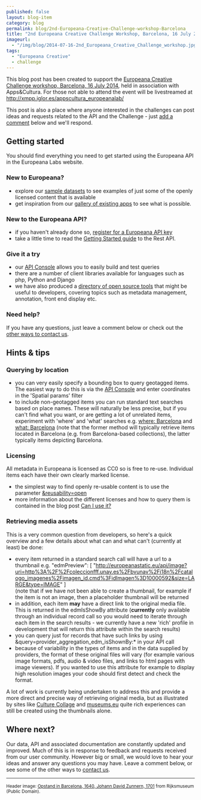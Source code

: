 ```yaml
---
published: false
layout: blog-item
category: blog
permalink: blog/2nd-Europeana-Creative-Challenge-workshop-Barcelona
title: "2nd Europeana Creative Challenge Workshop, Barcelona, 16 July 2014"
imageurl: 
  - "/img/blog/2014-07-16-2nd_Europeana_Creative_Challenge_workshop.jpg"
tags: 
  - "Europeana Creative"
  - challenge
---
```


This blog post has been created to support the [Europeana Creative Challenge workshop, Barcelona, 16 July 2014](/events/2nd-Europeana-Creative-Challenge-workshop-Barcelona/), held in association with Apps&Cultura. For those not able to attend the event will be livestreamed at http://xmpp.iglor.es/appscultura_europeanalab/

This post is also a place where anyone interested in the challenges can post ideas and requests related to the API and the Challenge - just [add a comment](#comments) below and we'll respond.

## Getting started
You should find everything you need to get started using the Europeana API in the Europeana Labs website.

### New to Europeana?
- explore our [sample datasets](/data) to see examples of just some of the openly licensed content that is available
- get inspiration from our [gallery of existing apps](/apps) to see what is possible.

### New to the Europeana API?
- if you haven't already done so, [register for a Europeana API key](/api/registration/)
- take a little time to read the [Getting Started guide](/api/introduction/) to the Rest API.

### Give it a try
- our [API Console](/api/console/) allows you to easily build and test queries
- there are a number of client libraries available for languages such as php, Python and Django
- we have also produced a [directory of open source tools](/apps/#tag=open-source-tools) that might be useful to developers, covering topics such as metadata management, annotation, front end display etc.

### Need help?

If you have any questions, just leave a comment below or check out the [other ways to contact us](/support/contact/).

## Hints & tips

### Querying by location

- you can very easily specify a bounding box to query geotagged items. The easiest way to do this is via the [API Console](/api/console/) and enter coordinates in the 'Spatial params' filter
- to include non-geotagged items you can run standard text searches based on place names. These will naturally be less precise, but if you can't find what you want, or are getting a lot of unrelated items, experiment with 'where' and 'what' searches e.g. [where: Barcelona](http://labs.europeana.eu/api/console/?function=search&query=where:barcelona&start=1&rows=24) and [what: Barcelona](http://labs.europeana.eu/api/console/?function=search&query=what:barcelona&start=1&rows=24) (note that the former method will typically retrieve items located in Barcelona (e.g. from Barcelona-based collections), the latter typically items depicting Barcelona.

### Licensing

All metadata in Europeana is licensed as CC0 so is free to re-use. Individual items each have their own clearly marked license. 
- the simplest way to find openly re-usable content is to use the parameter [&reusability=open](http://labs.europeana.eu/api/console/?function=search&query=Barcelona&start=1&rows=24&profile=minimal&reusability=open)
- more information about the different licenses and how to query them is contained in the blog post [Can I use it?](/blog/can-i-use-it/)

### Retrieving media assets
This is a very common question from developers, so here's a quick overview and a few details about what can and what can't (currently at least) be done:
- every item returned in a standard search call will have a url to a thumbnail e.g. "edmPreview": [ "http://europeanastatic.eu/api/image?uri=http%3A%2F%2Fcoleccionfff.unav.es%2Fbvunav%2Fi18n%2Fcatalogo_imagenes%2Fimagen_id.cmd%3FidImagen%3D10000592&size=LARGE&type=IMAGE" ]  
(note that if we have not been able to create a thumbnail, for example if the item is not an image, then a placeholder thumbnail will be returned
- in addition, each item **may** have a direct link to the original media file. This is returned in the edmIsShowBy attribute (**currently** only available through an individual record call so you would need to iterate through each item in the search results - we currently have a new 'rich' profile in development that will return this attribute within the search results)
- you can query just for records that have such links by using &query=provider_aggregation_edm_isShownBy:\* in your API call
- because of variability in the types of items and in the data supplied by providers, the format of these original files will vary (for example various image formats, pdfs, audio & video files, and links to html pages with image viewers). If you wanted to use this attribute for example to display high resolution images your code should first detect and check the format.
 
A lot of work is currently being undertaken to address this and provide a more direct and precise way of retrieving original media, but as illustrated by sites like [Culture Collage](http://www.zenlan.com/collage/europeana/#barcelona) and [museums.eu](http://museums.eu/museum/details/16007/the-british-library) quite rich experiences can still be created using the thumbnails alone.


## Where next?

Our data, API and associated documentation are constantly updated and improved. Much of this is in response to feedback and requests received from our user community. However big or small, we would love to hear your ideas and answer any questions you may have. Leave a comment below, or see some of the other ways to [contact us](/support/contact). 

---

<small>Header image: [Opstand in Barcelona, 1640, Johann David Zunnern, 1701](http://europeana.eu/portal/record/90402/RP_P_1896_A_19368_1959.html?start=8&query=barcelona&startPage=1&qf=TYPE%3AIMAGE&qf=REUSABILITY%3Aopen&qf=provider_aggregation_edm_isShownBy%3A*&qf=PROVIDER%3ARijksmuseum&rows=24) from Rijksmuseum (Public Domain).</small>

<a name="comments"></a>

